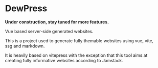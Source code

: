 # DewPress

**Under construction, stay tuned for more features.**

Vue based server-side generated websites.

This is a project used to generate fully themable websites using vue, vite, ssg and markdown.

It is heavily based on vitepress with the exception that this tool aims at
creating fully informative websites according to Jamstack.
